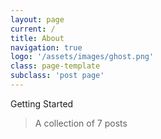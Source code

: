 ```yaml
---
layout: page
current: /
title: About
navigation: true
logo: '/assets/images/ghost.png'
class: page-template
subclass: 'post page'
---
```


Getting Started

> A collection of 7 posts
